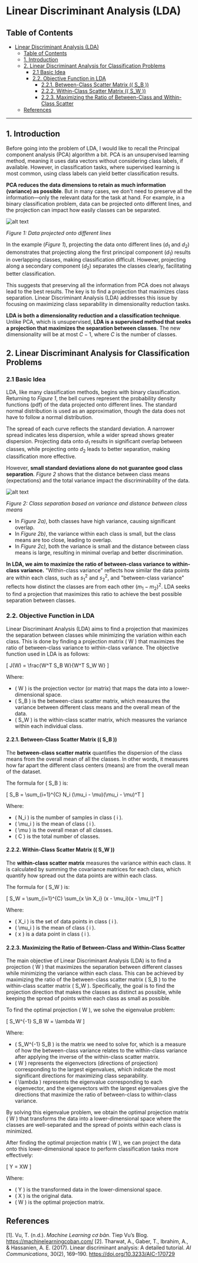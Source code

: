 # Linear Discriminant Analysis (LDA)

## Table of Contents

- [Linear Discriminant Analysis (LDA)](#linear-discriminant-analysis-lda)
  - [Table of Contents](#table-of-contents)
  - [1. Introduction](#1-introduction)
  - [2. Linear Discriminant Analysis for Classification Problems](#2-linear-discriminant-analysis-for-classification-problems)
    - [2.1 Basic Idea](#21-basic-idea)
    - [2.2. Objective Function in LDA](#22-objective-function-in-lda)
      - [2.2.1. Between-Class Scatter Matrix (( S\_B ))](#221-between-class-scatter-matrix--s_b-)
      - [2.2.2. Within-Class Scatter Matrix (( S\_W ))](#222-within-class-scatter-matrix--s_w-)
      - [2.2.3. Maximizing the Ratio of Between-Class and Within-Class Scatter](#223-maximizing-the-ratio-of-between-class-and-within-class-scatter)
  - [References](#references)
****

## 1. Introduction

Before going into the problem of LDA, I would like to recall the Principal component analysis (PCA) algorithm a bit. PCA is an unsupervised learning method, meaning it uses data vectors without considering class labels, if available. However, in classification tasks, where supervised learning is most common, using class labels can yield better classification results.

**PCA reduces the data dimensions to retain as much information (variance) as possible**. But in many cases, we don't need to preserve all the information—only the relevant data for the task at hand. For example, in a binary classification problem, data can be projected onto different lines, and the projection can impact how easily classes can be separated.

![alt text](https://machinelearningcoban.com/assets/29_lda/lda.png)

*Figure 1: Data projected onto different lines*

In the example (*Figure 1*), projecting the data onto different lines ($d_1$ and $d_2$) demonstrates that projecting along the first principal component ($d_1$) results in overlapping classes, making classification difficult. However, projecting along a secondary component ($d_2$) separates the classes clearly, facilitating better classification.

This suggests that preserving all the information from PCA does not always lead to the best results. The key is to find a projection that maximizes class separation. Linear Discriminant Analysis (LDA) addresses this issue by focusing on maximizing class separability in dimensionality reduction tasks.

**LDA is both a dimensionality reduction and a classification technique**. Unlike PCA, which is unsupervised, **LDA is a supervised method that seeks a projection that maximizes the separation between classes**. The new dimensionality will be at most $C-1$, where $C$ is the number of classes.

## 2. Linear Discriminant Analysis for Classification Problems

### 2.1 Basic Idea

LDA, like many classification methods, begins with binary classification. Returning to *Figure 1*, the bell curves represent the probability density functions (pdf) of the data projected onto different lines. The standard normal distribution is used as an approximation, though the data does not have to follow a normal distribution.

The spread of each curve reflects the standard deviation. A narrower spread indicates less dispersion, while a wider spread shows greater dispersion. Projecting data onto $d_1$ results in significant overlap between classes, while projecting onto $d_2$ leads to better separation, making classification more effective.

However, **small standard deviations alone do not guarantee good class separation**. *Figure 2* shows that the distance between class means (expectations) and the total variance impact the discriminability of the data. 

![alt text](https://machinelearningcoban.com/assets/29_lda/lda4.png)

*Figure 2: Class separation based on variance and distance between class means*

- In *Figure 2a)*, both classes have high variance, causing significant overlap.
- In *Figure 2b)*, the variance within each class is small, but the class means are too close, leading to overlap.
- In *Figure 2c)*, both the variance is small and the distance between class means is large, resulting in minimal overlap and better discrimination.

**In LDA, we aim to maximize the ratio of between-class variance to within-class variance.** "Within-class variance" reflects how similar the data points are within each class, such as $s^2_1$ and $s^2_2$, and "between-class variance" reflects how distinct the classes are from each other $(m_1 - m_2)^2$. LDA seeks to find a projection that maximizes this ratio to achieve the best possible separation between classes.

### 2.2. Objective Function in LDA

Linear Discriminant Analysis (LDA) aims to find a projection that maximizes the separation between classes while minimizing the variation within each class. This is done by finding a projection matrix \( W \) that maximizes the ratio of between-class variance to within-class variance. The objective function used in LDA is as follows:

\[
J(W) = \frac{W^T S_B W}{W^T S_W W}
\]

Where:
- \( W \) is the projection vector (or matrix) that maps the data into a lower-dimensional space.
- \( S_B \) is the between-class scatter matrix, which measures the variance between different class means and the overall mean of the data.
- \( S_W \) is the within-class scatter matrix, which measures the variance within each individual class.

#### 2.2.1. Between-Class Scatter Matrix (\( S_B \))

The **between-class scatter matrix** quantifies the dispersion of the class means from the overall mean of all the classes. In other words, it measures how far apart the different class centers (means) are from the overall mean of the dataset.

The formula for \( S_B \) is:

\[
S_B = \sum_{i=1}^{C} N_i (\mu_i - \mu)(\mu_i - \mu)^T
\]

Where:
- \( N_i \) is the number of samples in class \( i \).
- \( \mu_i \) is the mean of class \( i \).
- \( \mu \) is the overall mean of all classes.
- \( C \) is the total number of classes.

#### 2.2.2. Within-Class Scatter Matrix (\( S_W \))

The **within-class scatter matrix** measures the variance within each class. It is calculated by summing the covariance matrices for each class, which quantify how spread out the data points are within each class.

The formula for \( S_W \) is:

\[
S_W = \sum_{i=1}^{C} \sum_{x \in X_i} (x - \mu_i)(x - \mu_i)^T
\]

Where:
- \( X_i \) is the set of data points in class \( i \).
- \( \mu_i \) is the mean of class \( i \).
- \( x \) is a data point in class \( i \).

#### 2.2.3. Maximizing the Ratio of Between-Class and Within-Class Scatter

The main objective of Linear Discriminant Analysis (LDA) is to find a projection \( W \) that maximizes the separation between different classes while minimizing the variance within each class. This can be achieved by maximizing the ratio of the between-class scatter matrix \( S_B \) to the within-class scatter matrix \( S_W \). Specifically, the goal is to find the projection direction that makes the classes as distinct as possible, while keeping the spread of points within each class as small as possible.

To find the optimal projection \( W \), we solve the eigenvalue problem:

\[
S_W^{-1} S_B W = \lambda W
\]

Where:
- \( S_W^{-1} S_B \) is the matrix we need to solve for, which is a measure of how the between-class variance relates to the within-class variance after applying the inverse of the within-class scatter matrix.
- \( W \) represents the eigenvectors (directions of projection) corresponding to the largest eigenvalues, which indicate the most significant directions for maximizing class separability.
- \( \lambda \) represents the eigenvalue corresponding to each eigenvector, and the eigenvectors with the largest eigenvalues give the directions that maximize the ratio of between-class to within-class variance.

By solving this eigenvalue problem, we obtain the optimal projection matrix \( W \) that transforms the data into a lower-dimensional space where the classes are well-separated and the spread of points within each class is minimized.

After finding the optimal projection matrix \( W \), we can project the data onto this lower-dimensional space to perform classification tasks more effectively:

\[
Y = XW
\]

Where:
- \( Y \) is the transformed data in the lower-dimensional space.
- \( X \) is the original data.
- \( W \) is the optimal projection matrix.

## References

[1]. Vu, T. (n.d.). *Machine Learning cơ bản*. Tiep Vu’s Blog. https://machinelearningcoban.com/
[2]. Tharwat, A., Gaber, T., Ibrahim, A., & Hassanien, A. E. (2017). Linear discriminant analysis: A detailed tutorial. *AI Communications*, 30(2), 169–190. https://doi.org/10.3233/AIC-170729

